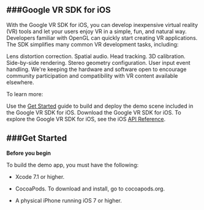 ###Google VR SDK for iOS
--
With the Google VR SDK for iOS, you can develop inexpensive virtual reality (VR) tools and let your users enjoy VR in a simple, fun, and natural way. Developers familiar with OpenGL can quickly start creating VR applications. The SDK simplifies many common VR development tasks, including:

Lens distortion correction.
Spatial audio.
Head tracking.
3D calibration.
Side-by-side rendering.
Stereo geometry configuration.
User input event handling.
We're keeping the hardware and software open to encourage community participation and compatibility with VR content available elsewhere.

To learn more:

Use the [Get Started](https://developers.google.com/vr/ios/get-started) guide to build and deploy the demo scene included in the Google VR SDK for iOS.
Download the Google VR SDK for iOS.
To explore the Google VR SDK for iOS, see the iOS [API Reference](https://developers.google.com/vr/ios/reference/).


###Get Started 
--
**Before you begin**

To build the demo app, you must have the following:

*  Xcode 7.1 or higher.

*  CocoaPods. To download and install, go to cocoapods.org.

*  A physical iPhone running iOS 7 or higher.



